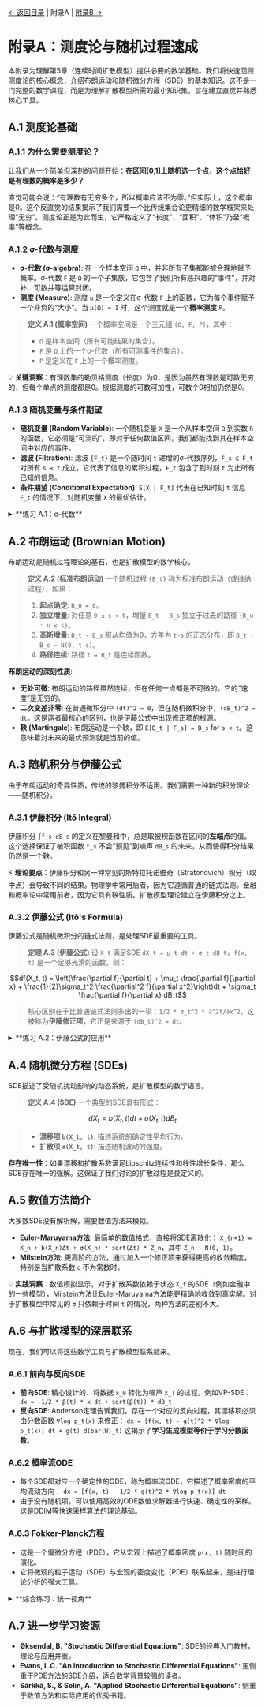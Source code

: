 [← 返回目录](index.md) | 附录A | [附录B →](appendix-b.md)

# 附录A：测度论与随机过程速成

本附录为理解第5章（连续时间扩散模型）提供必要的数学基础。我们将快速回顾测度论的核心概念，介绍布朗运动和随机微分方程（SDE）的基本知识。这不是一门完整的数学课程，而是为理解扩散模型所需的最小知识集，旨在建立直觉并熟悉核心工具。

## A.1 测度论基础

### A.1.1 为什么需要测度论？

让我们从一个简单但深刻的问题开始：**在区间[0,1]上随机选一个点，这个点恰好是有理数的概率是多少？**

直觉可能会说：“有理数有无穷多个，所以概率应该不为零。”但实际上，这个概率是0。这个反直觉的结果揭示了我们需要一个比传统集合论更精细的数学框架来处理“无穷”。测度论正是为此而生，它严格定义了“长度”、“面积”、“体积”乃至“概率”等概念。

### A.1.2 σ-代数与测度

- **σ-代数 (σ-algebra)**: 在一个样本空间 `Ω` 中，并非所有子集都能被合理地赋予概率。σ-代数 `F` 是 `Ω` 的一个子集族，它包含了我们所有感兴趣的“事件”，并对补、可数并等运算封闭。
- **测度 (Measure)**: 测度 `μ` 是一个定义在σ-代数 `F` 上的函数，它为每个事件赋予一个非负的“大小”。当 `μ(Ω) = 1` 时，这个测度就是一个**概率测度** `P`。

> **定义 A.1 (概率空间)**
> 一个概率空间是一个三元组 `(Ω, F, P)`，其中：
> - `Ω` 是样本空间（所有可能结果的集合）。
> - `F` 是 `Ω` 上的一个σ-代数（所有可测事件的集合）。
> - `P` 是定义在 `F` 上的一个概率测度。

💡 **关键洞察**：有理数集的勒贝格测度（长度）为0，是因为虽然有理数是可数无穷的，但每个单点的测度都是0。根据测度的可数可加性，可数个0相加仍然是0。

### A.1.3 随机变量与条件期望

- **随机变量 (Random Variable)**: 一个随机变量 `X` 是一个从样本空间 `Ω` 到实数 `R` 的函数，它必须是“可测的”，即对于任何数值区间，我们都能找到其在样本空间中对应的事件。
- **滤波 (Filtration)**: 滤波 `{F_t}` 是一个随时间 `t` 递增的σ-代数序列，`F_s ⊆ F_t` 对所有 `s ≤ t` 成立。它代表了信息的累积过程，`F_t` 包含了到时刻 `t` 为止所有已知的信息。
- **条件期望 (Conditional Expectation)**: `E[X | F_t]` 代表在已知时刻 `t` 信息 `F_t` 的情况下，对随机变量 `X` 的最优估计。

<details>
<summary>**练习 A.1：σ-代数**</summary>

设 `Ω = {1, 2, 3, 4}`。
1.  构造包含事件 `A = {1, 2}` 的最小σ-代数 `σ(A)`。
2.  如果再加入事件 `B = {2, 3}`，最小σ-代数 `σ(A, B)` 是什么？

**解答：**
1.  `σ(A)` 必须对补运算封闭，所以必须包含 `A^c = {3, 4}`。同时必须包含全集和空集。因此 `σ(A) = {∅, {1, 2}, {3, 4}, {1, 2, 3, 4}}`。
2.  `σ(A, B)` 必须包含 `A` 和 `B`，以及它们的所有交、并、补运算的组合。例如 `A ∩ B = {2}`，`A ∪ B = {1, 2, 3}`，`(A ∪ B)^c = {4}` 等。最终可以生成 `Ω` 的幂集（所有16个子集）。

</details>

## A.2 布朗运动 (Brownian Motion)

布朗运动是随机过程理论的基石，也是扩散模型的数学核心。

> **定义 A.2 (标准布朗运动)**
> 一个随机过程 `{B_t}` 称为标准布朗运动（或维纳过程），如果：
> 1.  **起点确定**: `B_0 = 0`。
> 2.  **独立增量**: 对任意 `0 ≤ s < t`，增量 `B_t - B_s` 独立于过去的路径 `{B_u : u ≤ s}`。
> 3.  **高斯增量**: `B_t - B_s` 服从均值为0，方差为 `t-s` 的正态分布，即 `B_t - B_s ~ N(0, t-s)`。
> 4.  **路径连续**: 路径 `t ↦ B_t` 是连续函数。

**布朗运动的深刻性质**:
- **无处可微**: 布朗运动的路径虽然连续，但在任何一点都是不可微的。它的“速度”是无穷的。
- **二次变差非零**: 在普通微积分中 `(dt)^2 = 0`，但在随机微积分中，`(dB_t)^2 = dt`。这是两者最核心的区别，也是伊藤公式中出现修正项的根源。
- **鞅 (Martingale)**: 布朗运动是一个鞅，即 `E[B_t | F_s] = B_s` for `s < t`。这意味着对未来的最优预测就是当前的值。

## A.3 随机积分与伊藤公式

由于布朗运动的奇异性质，传统的黎曼积分不适用。我们需要一种新的积分理论——随机积分。

### A.3.1 伊藤积分 (Itô Integral)

伊藤积分 `∫f_s dB_s` 的定义在黎曼和中，总是取被积函数在区间的**左端点**的值。这个选择保证了被积函数 `f_s` 不会“预见”到噪声 `dB_s` 的未来，从而使得积分结果仍然是一个鞅。

⚡ **理论要点**：伊藤积分和另一种常见的斯特拉托诺维奇（Stratonovich）积分（取中点）会导致不同的结果。物理学中常用后者，因为它遵循普通的链式法则。金融和概率论中常用前者，因为它具有鞅性质。扩散模型理论建立在伊藤积分之上。

### A.3.2 伊藤公式 (Itô's Formula)

伊藤公式是随机微积分的链式法则，是处理SDE最重要的工具。

> **定理 A.3 (伊藤公式)**
> 设 `X_t` 满足SDE `dX_t = μ_t dt + σ_t dB_t`，`f(x, t)` 是一个足够光滑的函数，则：
> 
$$df(X_t, t) = \left(\frac{\partial f}{\partial t} + \mu_t \frac{\partial f}{\partial x} + \frac{1}{2}\sigma_t^2 \frac{\partial^2 f}{\partial x^2}\right)dt + \sigma_t \frac{\partial f}{\partial x} dB_t$$
> 核心区别在于比普通链式法则多出的一项：`1/2 * σ_t^2 * ∂^2f/∂x^2`，这被称为**伊藤修正项**，它正是来源于 `(dB_t)^2 = dt`。

<details>
<summary>**练习 A.2：伊藤公式的应用**</summary>

1.  **推导**：设 `B_t` 是标准布朗运动，使用伊藤公式计算 `d(B_t^3)`。
2.  **证明**：证明 `M_t = exp(B_t - t/2)` 是一个鞅。
3.  **研究思路**：
    *   **问题1**：对 `f(x) = x^3` 应用伊藤公式，其中 `μ_t=0, σ_t=1`。`df = (1/2 * 1^2 * 6B_t)dt + (3B_t^2 * 1)dB_t = 3B_t dt + 3B_t^2 dB_t`。
    *   **问题2**：对 `f(x,t) = exp(x - t/2)` 应用伊藤公式。`df = (-1/2 * f)dt + (0)dt + (1/2 * 1^2 * f)dt + (f * 1)dB_t = f dB_t`。由于结果的 `dt` 项（漂移项）为0，所以它是一个鞅。

</details>

## A.4 随机微分方程 (SDEs)

SDE描述了受随机扰动影响的动态系统，是扩散模型的数学语言。

> **定义 A.4 (SDE)**
> 一个典型的SDE具有形式：
> 
$$dX_t = b(X_t, t)dt + \sigma(X_t, t)dB_t$$
> - **漂移项 `b(X_t, t)`**: 描述系统的确定性平均行为。
> - **扩散项 `σ(X_t, t)`**: 描述随机波动的强度。

**存在唯一性**：如果漂移和扩散系数满足Lipschitz连续性和线性增长条件，那么SDE存在唯一的强解。这保证了我们讨论的扩散过程是良定义的。

## A.5 数值方法简介

大多数SDE没有解析解，需要数值方法来模拟。

- **Euler-Maruyama方法**: 最简单的数值格式，直接将SDE离散化：
  `X_{n+1} = X_n + b(X_n)Δt + σ(X_n) * sqrt(Δt) * Z_n`，其中 `Z_n ~ N(0, 1)`。
- **Milstein方法**: 更高阶的方法，通过加入一个修正项来获得更高的收敛精度，特别是当扩散系数 `σ` 不为常数时。

💡 **实践洞察**：数值模拟显示，对于扩散系数依赖于状态 `X_t` 的SDE（例如金融中的一些模型），Milstein方法比Euler-Maruyama方法能更精确地收敛到真实解。对于扩散模型中常见的 `σ` 只依赖于时间 `t` 的情况，两种方法的差别不大。

## A.6 与扩散模型的深层联系

现在，我们可以将这些数学工具与扩散模型联系起来。

### A.6.1 前向与反向SDE

- **前向SDE**: 精心设计的、将数据 `x_0` 转化为噪声 `x_T` 的过程。例如VP-SDE：
  `dx = -1/2 * β(t) * x dt + sqrt(β(t)) * dB_t`
- **反向SDE**: Anderson定理告诉我们，存在一个对应的反向过程，其漂移项必须由分数函数 `∇log p_t(x)` 来修正：
  `dx = [f(x, t) - g(t)^2 * ∇log p_t(x)] dt + g(t) d(bar(W)_t)`
  这揭示了**学习生成模型等价于学习分数函数**。

### A.6.2 概率流ODE

- 每个SDE都对应一个确定性的ODE，称为概率流ODE，它描述了概率密度的平均流动方向：
  `dx = [f(x, t) - 1/2 * g(t)^2 * ∇log p_t(x)] dt`
- 由于没有随机项，可以使用高效的ODE数值求解器进行快速、确定性的采样。这是DDIM等快速采样算法的理论基础。

### A.6.3 Fokker-Planck方程

- 这是一个偏微分方程（PDE），它从宏观上描述了概率密度 `p(x, t)` 随时间的演化。
- 它将微观的粒子运动（SDE）与宏观的密度变化（PDE）联系起来，是进行理论分析的强大工具。

<details>
<summary>**综合练习：统一视角**</summary>

考虑一个简单的一维Ornstein-Uhlenbeck过程：`dX_t = -θX_t dt + σdB_t`。
1.  **稳态分布**：使用Fokker-Planck方程，证明其稳态分布为 `N(0, σ^2/(2θ))`。
2.  **分数函数**：写出其稳态分布的分数函数。
3.  **反向SDE**：写出在稳态下的反向SDE。
4.  **概率流ODE**：写出在稳态下的概率流ODE。

**解答思路**：
1.  在Fokker-Planck方程中令 `∂p/∂t = 0`，得到一个关于 `p(x)` 的常微分方程，求解可得高斯分布。
2.  对于高斯分布 `N(μ, Σ^2)`，分数函数为 `-(x-μ)/Σ^2`。
3.  将分数函数代入Anderson定理的公式。
4.  将分数函数代入概率流ODE的公式。你会发现，在稳态下，ODE的漂移项恰好是前向SDE漂移项的两倍。

</details>

## A.7 进一步学习资源

- **Øksendal, B. "Stochastic Differential Equations"**: SDE的经典入门教材，理论与应用并重。
- **Evans, L.C. "An Introduction to Stochastic Differential Equations"**: 更侧重于PDE方法的SDE介绍，适合数学背景较强的读者。
- **Särkkä, S., & Solin, A. "Applied Stochastic Differential Equations"**: 侧重于数值方法和实际应用的优秀书籍。
